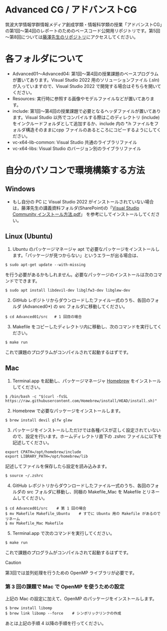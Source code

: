 # Advanced CG / アドバンストCG
筑波大学情報学群情報メディア創成学類・情報科学類の授業「アドバンストCG」の第1回～第4回のレポートのためのベースコード公開用リポジトリです。第5回～第8回については[藤澤先生のリポジトリ](https://github.com/fujis/advancedcg)にアクセスしてください。

# 各フォルダについて
* Advanced01～Advanced04: 第1回～第4回の授業課題のベースプログラムが置いてあります。Visual Studio 2022 用のソリューションファイル (.sln) が入っていますので、Visual Studio 2022 で開発する場合はそちらを開いてください。
* Resources: 実行時に参照する画像やモデルファイルなどが置いてあります。
* include: 第1回～第4回の授業課題で必要となるヘッダファイルが置いてあります。Visual Studio 以外でコンパイルする際はこのディレクトリ (include) をインクルードフォルダとして追加するか、include 内の *.h ファイルをフォルダ構造そのままにcpp ファイルのあるところにコピーするようにしてください。
* vc-x64-lib-common: Visual Studio 共通のライブラリファイル
* vc-x64-libs: Visual Studio のバージョン別のライブラリファイル

# 自分のパソコンで環境構築する方法
## Windows
* もし自分の PC に Visual Studio 2022 がインストールされていない場合は，藤澤先生の講義資料フォルダ(SharePoint)の「[Visual Studio Community インストール方法.pdf](https://o365tsukuba.sharepoint.com/sites/msteams_087e13/Shared%20Documents/Forms/AllItems.aspx?id=%2Fsites%2Fmsteams%5F087e13%2FShared%20Documents%2FGeneral%2Fadvancedcg&p=true&ga=1)」 を参考にしてインストールしてください。

## Linux (Ubuntu)
1. Ubuntu のパッケージマネージャ apt で必要なパッケージをインストールします。「パッケージが見つからない」というエラーが出る場合は、
```
$ sudo apt-get update --with-missing
```
を行う必要があるかもしれません。必要なパッケージのインストールは次のコマンドでできます。
```
$ sudo apt install libdevil-dev libglfw3-dev libglew-dev
```
2. GitHub レポジトリからダウンロードしたファイル一式のうち、各回のフォルダ (Advanced0*) の src フォルダに移動してください。
```
$ cd Advanced01/src   # 1 回目の場合
```
3. Makefile をコピーしたディレクトリ内に移動し、次のコマンドを実行してください。
```
$ make run
```
これで課題のプログラムがコンパイルされて起動するはずです。

## Mac
1. Terminal.app を起動し、パッケージマネージャ [Homebrew](https://brew.sh/) をインストールしてください。
```
$ /bin/bash -c "$(curl -fsSL https://raw.githubusercontent.com/Homebrew/install/HEAD/install.sh)"
```
2. Homebrew で必要なパッケージをインストールします。
```
$ brew install devil glfw glew
```
3. パッケージをインストールしただけでは各種パスが正しく設定されていないので、設定を行います。ホームディレクトリ直下の .zshrc ファイルに以下を記述してください。
```
export CPATH=/opt/homebrew/include
export LIBRARY_PATH=/opt/homebrew/lib
```
記述してファイルを保存したら設定を読み込みます。
```
$ source ~/.zshrc
```
4. GitHub レポジトリからダウンロードしたファイル一式のうち、各回のフォルダの src フォルダに移動し、同梱の Makefile_Mac を Makefile とリネームしてください。
```
$ cd Advanced01/src    # 第 1 回の場合
$ mv Makefile Makefile_Ubuntu    # すでに Ubuntu 用の Makefile があるのでリネーム
$ mv Makefile_Mac Makefile
```
5. Terminal.app で次のコマンドを実行してください。
```
$ make run
```
これで課題のプログラムがコンパイルされて起動するはずです。

> [!CAUTION]
> 第3回では並列処理を行うための OpenMP ライブラリが必要です。

### 第 3 回の課題で Mac で OpenMP を使うための設定
上記の Mac の設定に加えて、OpenMP のパッケージをインストールします。
```
$ brew install libomp
$ brew link libomp --force    # シンボリックリンクの作成
```
あとは上記の手順 4 以降の手順を行ってください。
